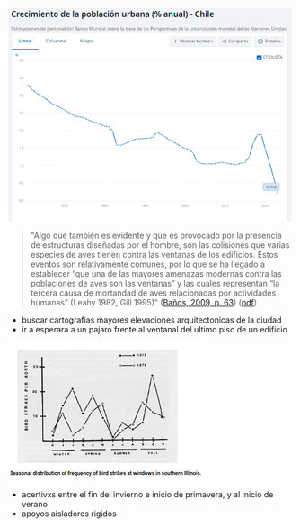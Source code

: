 ![alt text](image.png)

> "Algo que también es evidente y que es provocado por la presencia de estructuras diseñadas por el hombre, son las colisiones que varias especies de aves tienen contra las ventanas de los edificios. Estos eventos son relativamente comunes, por lo que se ha llegado a establecer “que una de las mayores amenazas modernas contra las poblaciones de aves son las ventanas” y las cuales representan “la tercera causa de mortandad de aves relacionadas por actividades humanas” (Leahy 1982, Gill 1995)" ([Baños, 2009, p. 63](zotero://select/library/items/GTW6Z6A5)) ([pdf](zotero://open-pdf/library/items/5UY84NZ3?page=3))
- buscar cartografias mayores elevaciones arquitectonicas de la ciudad
- ir a esperara a un pajaro frente al ventanal del ultimo piso de un edificio

![alt text](image-1.png)
- acertivxs entre el fin del invierno e inicio de primavera, y al inicio de verano
-  [](https://blog.structuralia.com/hubfs/Imported_Blog_Media/AISLADOR-CAMPANA-5.jpg)
apoyos aisladores rigidos
